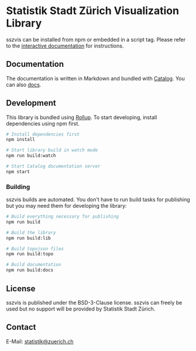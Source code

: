 # Statistik Stadt Zürich Visualization Library

sszvis can be installed from npm or embedded in a script tag. Please refer to the [interactive documentation](https://statistikstadtzuerich.github.io/sszvis/) for instructions.

## Documentation

The documentation is written in Markdown and bundled with [Catalog](https://www.catalog.style/). You can also [docs](docs).

## Development

This library is bundled using [Rollup](https://rollupjs.org/). To start developing, install dependencies using npm first.

```sh
# Install dependencies first
npm install

# Start library build in watch mode
npm run build:watch

# Start Catalog documentation server
npm start
```

### Building

sszvis builds are automated. You don't have to run build tasks for publishing but you may need them for developing the library:

```sh
# Build everything necessary for publishing
npm run build

# Build the library
npm run build:lib

# Build topojson files
npm run build:topo

# Build documentation
npm run build:docs
```

## License

sszvis is published under the BSD-3-Clause license. sszvis can freely be used but no support will be provided by Statistik Stadt Zürich.

## Contact

E-Mail: [statistik@zuerich.ch](mailto:statistik@zuerich.ch)
